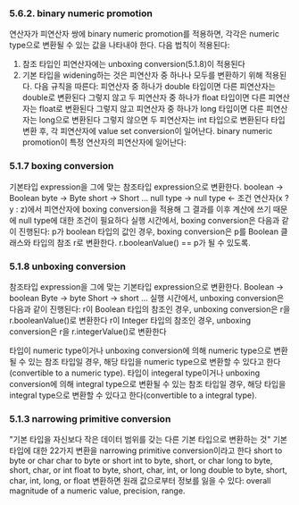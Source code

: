 ### 5.6.2. binary numeric promotion
연산자가 피연산자 쌍에 binary numeric promotion를 적용하면, 각각은 numeric type으로 변환될 수 있는 값을 나타내야 한다. 다음 법칙이 적용된다:
1. 참조 타입인 피연산자에는 unboxing conversion(5.1.8)이 적용된다
2. 기본 타입을 widening하는 것은 피연산자 중 하나나 모두를 변환하기 위해 적용된다. 다음 규칙을 따른다:
 피연산자 중 하나가 double 타입이면 다른 피연산자는 double로 변환된다
 그렇지 않고 두 피연산자 중 하나가 float 타입이면 다른 피연산자는 float로 변환된다
 그렇지 않고 피연산자 중 하나가 long 타입이면 다른 피연산자는 long으로 변환된다
 그렇지 않으면 두 피연산자는 int 타입으로 변환된다
타입 변환 후, 각 피연산자에 value set conversion이 일어난다.
binary numeric promotion이 특정 연산자의 피연산자에 일어난다:

### 5.1.7 boxing conversion
기본타입 expression을 그에 맞는 참조타입 expression으로 변환한다.
boolean -> Boolean
byte -> Byte
short -> Short
...
null type -> null type <- 조건 연산자(x ? y : z)에서 피연산자에 boxing conversion을 적용해 그 결과를 이후 계산에 쓰기 때문에 null type에 대한 조건이 필요하다
실행 시간에서, boxing conversion은 다음과 같이 진행된다:
p가 boolean 타입의 값인 경우, boxing conversion은 p를 Boolean 클래스와 타입의 참조 r로 변환한다. r.booleanValue() == p가 될 수 있도록.

### 5.1.8 unboxing conversion
참조타입 expression을 그에 맞는 기본타입 expression으로 변환한다.
Boolean -> boolean
Byte -> byte
Short -> short
...
실행 시간에서, unboxing conversion은 다음과 같이 진행된다:
r이 Boolean 타입의 참조인 경우, unboxing conversion은 r을 r.booleanValue()로 변환한다
r이 Integer 타입의 참조인 경우, unboxing conversion은 r을 r.integerValue()로 변환한다

타입이 numeric type이거나 unboxing conversion에 의해 numeric type으로 변환될 수 있는 참조 타입일 경우, 해당 타입을 numeric type으로 변환할 수 있다고 한다(convertible to a numeric type).
타입이 integeral type이거나 unboxing conversion에 의해 integral type으로 변환될 수 있는 참조 타입일 경우, 해당 타입을 integral type으로 변환할 수 있다고 한다(convertible to a integral type).

### 5.1.3 narrowing primitive conversion
"기본 타입을 자신보다 작은 데이터 범위를 갖는 다른 기본 타입으로 변환하는 것"
기본 타입에 대한 22가지 변환을 narrowing primitive conversion이라고 한다
short to byte or char
char to byte or short
int to byte, short, or char
long to byte, short, char, or int
float to byte, short, char, int, or long
double to byte, short, char, int, long, or float
변환하면 원래 값으로부터 정보를 잃을 수 있다: overall magnitude of a numeric value, precision, range.

